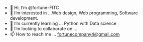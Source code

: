 - 👋 Hi, I’m @fortune-FITC
- 👀 I’m interested in ...Web design, Web programming, Software development.
- 🌱 I’m currently learning ... Python with Data science
- 💞️ I’m looking to collaborate on ...
- 📫 How to reach me ... fortunecompany4@gmail.com

<!---
fortune-FITC/fortune-FITC is a ✨ special ✨ repository because its `README.md` (this file) appears on your GitHub profile.
You can click the Preview link to take a look at your changes.
--->
